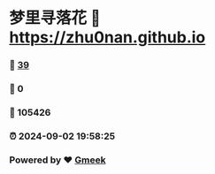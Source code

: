 # 梦里寻落花 :link: https://zhu0nan.github.io 
### :page_facing_up: [39](https://zhu0nan.github.io/tag.html) 
### :speech_balloon: 0 
### :hibiscus: 105426 
### :alarm_clock: 2024-09-02 19:58:25 
### Powered by :heart: [Gmeek](https://github.com/Meekdai/Gmeek)
